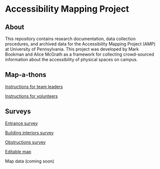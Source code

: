# Accessibility Mapping Project

## About
This repository contains research documentation, data collection procedures, and archived data for the Accessibility Mapping Project (AMP) at University of Pennsylvania. This project was developed by Mark Bookman and Alice McGrath as a framework for collecting crowd-sourced information about the accessibility of physical spaces on campus. 

## Map-a-thons

[Instructions for team leaders](https://github.com/AccessibilityMapping/AMP/blob/master/TeamLeaderInstructions.md)

[Instructions for volunteers](LINK)

## Surveys

[Entrance survey](https://survey123.arcgis.com/share/7cd2d3bd864941a8ae3f3c0182c1da1b)

[Building interiors survey](https://survey123.arcgis.com/share/61cf45548cc0431c936dc00b9808705d)

[Obstructions survey](https://survey123.arcgis.com/share/210caf35291043579e817d3b954aa2e6)

[Editable map](https://arcg.is/LWOfH)

Map data (coming soon)